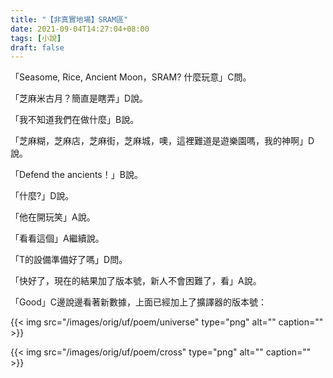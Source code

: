 ```yaml
---
title: "【非真實地場】SRAM區"
date: 2021-09-04T14:27:04+08:00
tags: [小說]
draft: false
---
```


「Seasome, Rice, Ancient Moon，SRAM? 什麼玩意」C問。

「芝麻米古月？簡直是瞎弄」D說。

「我不知道我們在做什麼」B說。

「芝麻糊，芝麻店，芝麻街，芝麻城，噢，這裡難道是遊樂園嗎，我的神啊」D說。

「Defend the ancients！」B說。

「什麼?」D說。

「他在開玩笑」A說。

「看看這個」A繼續說。

「T的設備準備好了嗎」D問。

「快好了，現在的結果加了版本號，新人不會困難了，看」A說。

「Good」C邊說邊看著新數據，上面已經加上了擴譯器的版本號：

{{< img src="/images/orig/uf/poem/universe" type="png" alt="" caption="" >}}

{{< img src="/images/orig/uf/poem/cross" type="png" alt="" caption="" >}}
